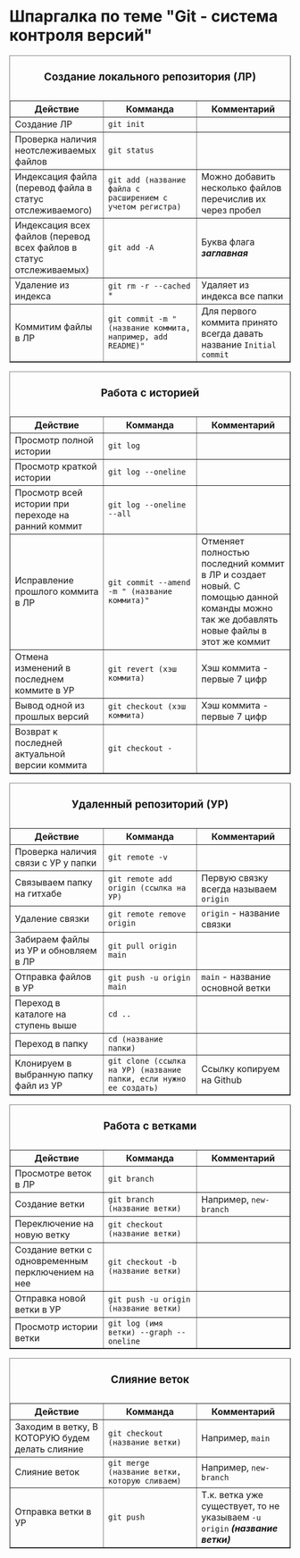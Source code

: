 <h1>Шпаргалка по теме "Git - система контроля версий"</h1>
<table width="100%" border="1">
    <thead>
        <caption>
            <h3>Создание локального репозитория (ЛР)</h3>
        </caption>
    </thead>
    <tbody>
        <tr>    
            <th width="33%">Действие</th>
            <th width="33%">Комманда</th>
            <th width="33%">Комментарий</th>
        </tr>
        <tr>
            <td>Создание ЛР</td>
            <td><code>git init</code></td>
            <td></td>
        </tr>
        <tr>
            <td>Проверка наличия неотслеживаемых файлов</td>
            <td><code>git status</code></td>
            <td></td>
        </tr>
        <tr>
            <td>Индексация файла (перевод файла в статус отслеживаемого)</td>
            <td><code>git add (название файла с расширением с учетом регистра)</code></td>
            <td>Можно добавить несколько файлов перечислив их через пробел</td>
        </tr>
        <tr>
            <td>Индексация всех файлов (перевод всех файлов в статус отслеживаемых)</td>
            <td><code>git add -A</code></td>
            <td>Буква флага <b><i>заглавная</i></b></td>
        </tr>
        <tr>
            <td>Удаление из индекса</td>
            <td><code>git rm -r --cached *</code></td>
            <td>Удаляет из индекса все папки</td>
        </tr>
        <tr>
            <td>Коммитим файлы в ЛР</td>
            <td><code>git commit -m "(название коммита, например, add README)"</code></td>
            <td>Для первого коммита принято всегда давать название <code>Initial commit</code></td>
        </tr>
    </tbody>
</table>
<table width="100%" border="1">
    <thead>
        <caption>
            <h3>Работа с историей</h3>
        </caption>
    </thead>
    <tbody>
        <tr>    
            <th width="33%">Действие</th>
            <th width="33%">Комманда</th>
            <th width="33%">Комментарий</th>
        </tr>
        <tr>
            <td>Просмотр полной истории</td>
            <td><code>git log</code></td>
            <td></td>
        </tr>
        <tr>
            <td>Просмотр краткой истории</td>
            <td><code>git log --oneline</code></td>
            <td></td>
        </tr>
        <tr>
            <td>Просмотр всей истории при переходе на ранний коммит</td>
            <td><code>git log --oneline --all</code></td>
            <td></td>
        </tr>
        <tr>
            <td>Исправление прошлого коммита в ЛР</td>
            <td><code>git commit --amend -m " (название коммита)"</code></td>
            <td>Отменяет полностью последний коммит в ЛР и создает новый. С помощью данной команды можно так же добавлять новые файлы в этот же коммит</td>
        </tr>
        <tr>
            <td>Отмена изменений в последнем коммите в УР</td>
            <td><code>git revert (хэш коммита)</code></td>
            <td>Хэш коммита - первые 7 цифр</td>
        </tr>
        <tr>
            <td>Вывод одной из прошлых версий</td>
            <td><code>git checkout (хэш коммита)</code></td>
            <td>Хэш коммита - первые 7 цифр</td>
        </tr>
        <tr>
            <td>Возврат к последней актуальной версии коммита</td>
            <td><code>git checkout -</code></td>
            <td></td>
        </tr>
    </tbody>
</table>
<table width="100%" border="1">
    <thead>
        <caption>
            <h3>Удаленный репозиторий (УР)</h3>
        </caption>
    </thead>
    <tbody>
        <tr>    
            <th width="33%">Действие</th>
            <th width="33%">Комманда</th>
            <th width="33%">Комментарий</th>
        </tr>
        <tr>
            <td>Проверка наличия связи с УР у папки</td>
            <td>
                <code>git remote -v</code>
            </td>
            <td></td>
        </tr>
        <tr>
            <td>Связываем папку на гитхабе</td>
            <td><code>git remote add origin (ссылка на УР)</code></td>
            <td>Первую связку всегда называем <code>origin</code></td>
        </tr>
        <tr>
            <td>Удаление связки</td>
            <td><code>git remote remove origin</code></td>
            <td><code>origin</code> - название связки</td>
        </tr>
        <tr>
            <td>Забираем файлы из УР и обновляем в ЛР</td>
            <td><code>git pull origin main</code></td>
            <td></td>
        </tr>
        <tr>
            <td>Отправка файлов в УР</td>
            <td><code>git push -u origin main</code></td>
            <td><code>main</code> - название основной ветки</td>
        </tr>
        <tr>
            <td>Переход в каталоге на ступень выше</td>
            <td><code>cd ..</code></td>
            <td></td>
        </tr>
        <tr>
            <td>Переход в папку</td>
            <td><code>cd (название папки)</code></td>
            <td></td>
        </tr>
        <tr>
            <td>Клонируем в выбранную папку файл из УР</td>
            <td><code>git clone (ссылка на УР) (название папки, если нужно ее создать)</code></td>
            <td>Ссылку копируем на Github</td>
        </tr>
    </tbody>
</table>
<table width="100%" border="1">
    <thead>
        <caption>
            <h3>Работа с ветками</h3>
        </caption>
    </thead>
    <tbody>
        <tr>    
            <th width="33%">Действие</th>
            <th width="33%">Комманда</th>
            <th width="33%">Комментарий</th>
        </tr>
        <tr>
            <td>Просмотре веток в ЛР</td>
            <td><code>git branch</code></td>
            <td></td>
        </tr>
        <tr>
            <td>Создание ветки</td>
            <td><code>git branch (название ветки)</code></td>
            <td>Например, <code>new-branch</code></td>
        </tr>
        <tr>
            <td>Переключение на новую ветку</td>
            <td><code>git checkout (название ветки)</code></td>
            <td></td>
        </tr>
        <tr>
            <td>Создание ветки с одновременным перключением на нее</td>
            <td><code>git checkout -b (название ветки)</code></td>
            <td></td>
        </tr>
        <tr>
            <td>Отправка новой ветки в УР</td>
            <td><code>git push -u origin (название ветки)</code></td>
            <td></td>
        </tr>
        <tr>
            <td>Просмотр истории ветки</td>
            <td><code>git log (имя ветки) --graph --oneline</code></td>
            <td></td>
        </tr>
    </tbody>
</table>
<table width="100%" border="1">
    <thead>
        <caption>
            <h3>Слияние веток</h3>
        </caption>
    </thead>
    <tbody>
        <tr>    
            <th width="33%">Действие</th>
            <th width="33%">Комманда</th>
            <th width="33%">Комментарий</th>
        </tr>
        <tr>
            <td>Заходим в ветку, В КОТОРУЮ будем делать слияние</td>
            <td><code>git checkout (название ветки)</code></td>
            <td>Например, <code>main</code></td>
        </tr>
        <tr>
            <td>Слияние веток</td>
            <td><code>git merge (название ветки, которую сливаем)</code></td>
            <td>Например, <code>new-branch</code></td>
        </tr>
        <tr>
            <td>Отправка ветки в УР</td>
            <td><code>git push</code></td>
            <td>Т.к. ветка уже существует, то не указываем <code>-u origin</code> <b><i>(название ветки)</i></b></td>
        </tr>
    </tbody>
</table>
